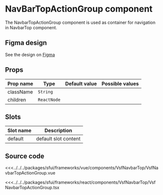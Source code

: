 #  NavBarTopActionGroup component

The NavbarTopActionGroup component is used as container for navigation in NavbarTop component.

## Figma design

See the design on [Figma](https://www.figma.com/file/CWOkbpne0tDpSenT4ZEUTQ/%F0%9F%9B%A0-SFUI-2.0-%7C-Development?node-id=11378%3A17321)

<!-- react -->
## Props

|    Prop name          |    Type          |      Default value    |     Possible values             |
|-----------------------|----------------- |---------------        |---------------------------------|
|       className      |       `String`    |                     |                       |
|       children       |       `ReactNode` |                     |                       |

<!-- end react -->


<!-- vue -->

## Slots

| Slot name          |            Description                    |
| ---------          | -----------------------------------       |
|    default         |    default slot content                   |  


<!-- end vue -->

## Source code

<!-- vue -->
<<<../../../packages/sfui/frameworks/vue/components/VsfNavbarTop/VsfNavbarTopActionGroup.vue
<!-- end vue -->
<!-- react -->
<<<../../../packages/sfui/frameworks/react/components/VsfNavbarTop/VsfNavbarTopActionGroup.tsx
<!-- end react -->

